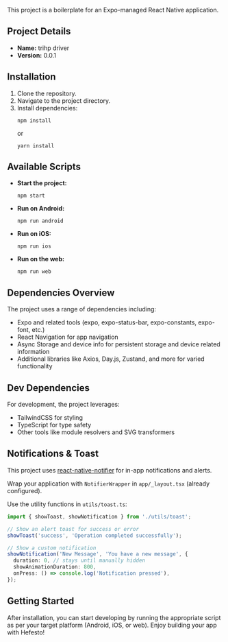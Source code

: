 This project is a boilerplate for an Expo-managed React Native application.

## Project Details

- **Name:** trihp driver
- **Version:** 0.0.1

## Installation

1. Clone the repository.
2. Navigate to the project directory.
3. Install dependencies:
   ```
   npm install
   ```
   or
   ```
   yarn install
   ```

## Available Scripts

- **Start the project:**
  ```
  npm start
  ```
- **Run on Android:**
  ```
  npm run android
  ```
- **Run on iOS:**
  ```
  npm run ios
  ```
- **Run on the web:**
  ```
  npm run web
  ```

## Dependencies Overview

The project uses a range of dependencies including:

- Expo and related tools (expo, expo-status-bar, expo-constants, expo-font, etc.)
- React Navigation for app navigation
- Async Storage and device info for persistent storage and device related information
- Additional libraries like Axios, Day.js, Zustand, and more for varied functionality

## Dev Dependencies

For development, the project leverages:

- TailwindCSS for styling
- TypeScript for type safety
- Other tools like module resolvers and SVG transformers

## Notifications & Toast

This project uses [react-native-notifier](https://github.com/MaKorLab/react-native-notifier) for in-app notifications and alerts.

Wrap your application with `NotifierWrapper` in `app/_layout.tsx` (already configured).

Use the utility functions in `utils/toast.ts`:

```ts
import { showToast, showNotification } from './utils/toast';

// Show an alert toast for success or error
showToast('success', 'Operation completed successfully');

// Show a custom notification
showNotification('New Message', 'You have a new message', {
  duration: 0, // stays until manually hidden
  showAnimationDuration: 800,
  onPress: () => console.log('Notification pressed'),
});
```

## Getting Started

After installation, you can start developing by running the appropriate script as per your target platform (Android, iOS, or web). Enjoy building your app with Hefesto!
